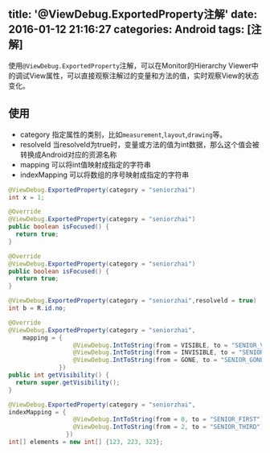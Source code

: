 title: '@ViewDebug.ExportedProperty注解'
date: 2016-01-12 21:16:27
categories: Android
tags: [注解]
---
使用`@ViewDebug.ExportedProperty`注解，可以在Monitor的Hierarchy Viewer中的调试View属性，可以直接观察注解过的变量和方法的值，实时观察View的状态变化。
<!--more-->
## 使用
- category 指定属性的类别，比如`measurement`,`layout`,`drawing`等。
- resolveId 当resolveId为true时，变量或方法的值为int数据，那么这个值会被转换成Android对应的资源名称
- mapping 可以将int值映射成指定的字符串
- indexMapping 可以将数组的序号映射成指定的字符串
```java
@ViewDebug.ExportedProperty(category = "seniorzhai")
int x = 1;

@Override
@ViewDebug.ExportedProperty(category = "seniorzhai")
public boolean isFocused() {
  return true;
}

@Override
@ViewDebug.ExportedProperty(category = "seniorzhai")
public boolean isFocused() {
  return true;
}

@ViewDebug.ExportedProperty(category = "seniorzhai",resolveld = true)
int b = R.id.no;

@Override
@ViewDebug.ExportedProperty(category = "seniorzhai",
    mapping = {
                  @ViewDebug.IntToString(from = VISIBLE, to = "SENIOR_VISIBLE"),
                  @ViewDebug.IntToString(from = INVISIBLE, to = "SENIOR_INVISIBLE"),
                  @ViewDebug.IntToString(from = GONE, to = "SENIOR_GONE")
              })
public int getVisibility() {
  return super.getVisibility();    
}

@ViewDebug.ExportedProperty(category = "seniorzhai",
indexMapping = {
                  @ViewDebug.IntToString(from = 0, to = "SENIOR_FIRST"),            @ViewDebug.IntToString(from = 1, to = "SENIOR_SECOND"),
                  @ViewDebug.IntToString(from = 2, to = "SENIOR_THIRD")
                })
int[] elements = new int[] {123, 223, 323};
```
